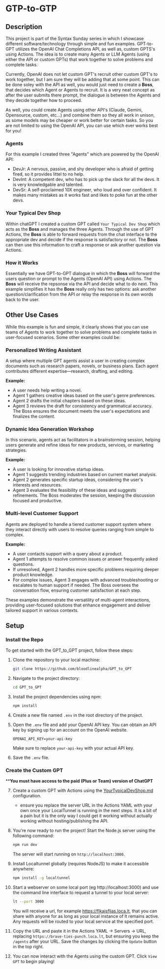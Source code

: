 # GTP-to-GTP

## Description

This project is part of the Syntax Sunday series in which I showcase different software/technology through simple and fun examples. GPT-to-GPT utilizes the OpenAI Chat Completions API, as well as, custom GPTS's using Actions. The idea is to create many Agents or LLM Agents (using either the API or custom GPTs) that work together to solve problems and complete tasks.

Currently, OpenAI does not let custom GPT's recruit other custom GPT's to work together, but I am sure they will be adding that at some point. This can be done soley with the API as well, you would just need to create a **Boss**, that decides which Agent or Agents to recruit. It is a very neat concept as after the user submits there prompt, the dialogue is between the Agents and they decide together how to proceed. 

As well, you could create Agents using other API's (Claude, Gemini, Opensource, custom, etc...) and combine them so they all work in unison, as some models may be cheaper or work better for certain tasks. So you are not limited to using the OpenAI API, you can use which ever works best for you!

### Agents
For this example I created three "Agents" which are powered by the OpenAI API:
- DevJr: A nervous, passive, and shy developer who is afraid of getting fired, so it provides littel to no help.
- DevInt: A competent dev, who has to pick up the slack for all the devs. It is very knowledgable and talented.
- DevSr: A self-proclaimed 10X engineer, who loud and over confident. It makes many mistakes as it works fast and likes to poke fun at the other devs.

### Your Typical Dev Shop
Within chatGPT I created a custom GPT called `Your Typical Dev Shop` which acts as the **Boss** and manages the three Agents. Through the use of GPT Actions, the **Boss** is able to forward requests from the chat interface to the appropriate dev and decide if the response is satisfactory or not. The **Boss** can then use this information to craft a response or ask another question via Actions. 

### How it Works
Essentially we have GPT-to-GPT dialogue in which the **Boss** will forward the users question or prompt to the Agents (OpenAI API) using Actions. The **Boss** will receive the repsonse via the API and decide what to do next. This example simplifies it has the **Boss** really only has two options: ask another question/clarification from the API or relay the response in its own words back to the user.

## Other Use Cases
While this example is fun and simple, it clearly shows that you can use teams of Agents to work together to solve problems and complete tasks in user-focused scenarios. Some other examples could be:

### Personalized Writing Assistant
A setup where multiple GPT agents assist a user in creating complex documents such as research papers, novels, or business plans. Each agent contributes different expertise—research, drafting, and editing.

**Example:**
- A user needs help writing a novel.
- Agent 1 gathers creative ideas based on the user's genre preferences.
- Agent 2 drafts the initial chapters based on these ideas.
- Agent 3 reviews the draft for consistency and grammatical accuracy.
The Boss ensures the document meets the user's expectations and finalizes the content.

### Dynamic Idea Generation Workshop
In this scenario, agents act as facilitators in a brainstorming session, helping users generate and refine ideas for new products, services, or marketing strategies.

**Example:**
- A user is looking for innovative startup ideas.
- Agent 1 suggests trending industries based on current market analysis.
- Agent 2 generates specific startup ideas, considering the user's interests and resources.
- Agent 3 evaluates the feasibility of these ideas and suggests refinements.
The Boss moderates the session, keeping the discussion focused and productive.

### Multi-level Customer Support
Agents are deployed to handle a tiered customer support system where they interact directly with users to resolve queries ranging from simple to complex.

**Example:**
- A user contacts support with a query about a product.
- Agent 1 attempts to resolve common issues or answer frequently asked questions.
- If unresolved, Agent 2 handles more specific problems requiring deeper product knowledge.
- For complex issues, Agent 3 engages with advanced troubleshooting or escalates to human support if needed.
The Boss oversees the conversation flow, ensuring customer satisfaction at each step.

These examples demonstrate the versatility of multi-agent interactions, providing user-focused solutions that enhance engagement and deliver tailored support in various contexts.


## Setup
### Install the Repo
To get started with the GPT_to_GPT project, follow these steps:

1. Clone the repository to your local machine:

    ```bash
    git clone https://github.com/bloodlinealpha/GPT_to_GPT
    ```

2. Navigate to the project directory:

    ```bash
    cd GPT_to_GPT
    ```

3. Install the project dependencies using npm:

    ```bash
    npm install
    ```

4. Create a new file named `.env` in the root directory of the project.

5. Open the `.env` file and add your OpenAI API key. You can obtain an API key by signing up for an account on the OpenAI website.

    ```plaintext
    OPENAI_API_KEY=your-api-key
    ```

    Make sure to replace `your-api-key` with your actual API key.

6. Save the `.env` file.

### Create the Custom GPT
****You must have access to the paid (Plus or Team) version of ChatGPT**

7. Create a custom GPT with Actions using the [YourTypicalDevShop.md](YourTypicalDevShop\YourTypicalDevShop.md) configuration.

    - ensure you replace the server URL in the Actions YAML with your own once your LocalTunnel is running in the next steps. It is a bit of a pain but it is the only way I could get it working without actually working without hosting/publishing the API.

8. You're now ready to run the project! Start the Node.js server using the following command:

    ```bash
    npm run dev
    ```

    The server will start running on `http://localhost:3000`. 

9. Install Localtunnel globally (requires NodeJS) to make it accessible anywhere:

    ```bash
    npm install -g localtunnel
    ```

10. Start a webserver on some local port (eg http://localhost:3000) and use the command line interface to request a tunnel to your local server:

    ```bash
    lt --port 3000
    ```

    You will receive a url, for example https://flkajsfljas.loca.lt, that you can share with anyone for as long as your local instance of lt remains active. Any requests will be routed to your local service at the specified port.

11. Copy the URL and paste it in the Actions YAML -> Servers -> URL, replacing `https://brave-ties-punch.loca.lt`, but ensuring you keep the `/agents` after your URL. Save the changes by clicking the `Update` button in the top right.

12. You can now interact with the Agents using the custom GPT. Click `View GPT` to begin playing!

